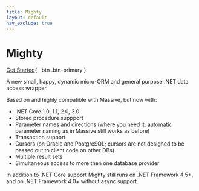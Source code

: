 ```yaml
---
title: Mighty
layout: default
nav_exclude: true 
---
```


# Mighty

[Get Started](docs/getting-started){: .btn .btn-primary }

A new small, happy, dynamic micro-ORM and general purpose .NET data access wrapper.

Based on and highly compatible with Massive, but now with:

* .NET Core 1.0, 1.1, 2.0, 3.0
* Stored procedure suppport
* Parameter names and directions (where you need it; automatic parameter naming as in Massive still works as before)
* Transaction support
* Cursors (on Oracle and PostgreSQL; cursors are not designed to be passed out to client code on other DBs)
* Multiple result sets
* Simultaneous access to more then one database provider

In addition to .NET Core support Mighty still runs on .NET Framework 4.5+, and on .NET Framework 4.0+ without async support.
